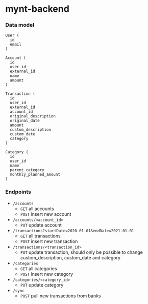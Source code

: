 # mynt-backend

### Data model

```
User (
  id
  email
)

Account (
  id
  user_id
  external_id
  name
  amount
)

Transaction (
  id
  user_id
  external_id
  account_id
  original_description
  original_date
  amount
  custom_description
  custom_date
  category
)

Category (
  id
  user_id
  name
  parent_category
  monthly_planned_amount
)
```

### Endpoints

- `/accounts`
  - `GET` all accounts
  - `POST` insert new account
- `/accounts/<account_id>`
  - `PUT` update account
- `/transactions?startDate=2020-01-01&endDate=2021-01-01`
  - `GET` all transactions
  - `POST` insert new transaction
- `/transactions/<transaction_id>`
  - `PUT` update transaction, should only be possible to change custom_description, custom_date and category
- `/categories`
  - `GET` all categories
  - `POST` insert new category
- `/categories/<category_id>`
  - `PUT` update category
- `/sync`
  - `POST` pull new transactions from banks
